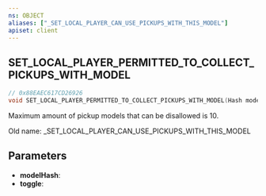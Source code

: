 ```yaml
---
ns: OBJECT
aliases: ["_SET_LOCAL_PLAYER_CAN_USE_PICKUPS_WITH_THIS_MODEL"]
apiset: client
---
```

## SET_LOCAL_PLAYER_PERMITTED_TO_COLLECT_PICKUPS_WITH_MODEL

```c
// 0x88EAEC617CD26926
void SET_LOCAL_PLAYER_PERMITTED_TO_COLLECT_PICKUPS_WITH_MODEL(Hash modelHash,BOOL toggle);
```

Maximum amount of pickup models that can be disallowed is 10.

Old name: _SET_LOCAL_PLAYER_CAN_USE_PICKUPS_WITH_THIS_MODEL

## Parameters
* **modelHash**:
* **toggle**:



